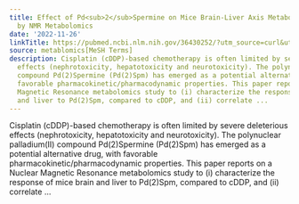```yaml
---
title: Effect of Pd<sub>2</sub>Spermine on Mice Brain-Liver Axis Metabolism Assessed
  by NMR Metabolomics
date: '2022-11-26'
linkTitle: https://pubmed.ncbi.nlm.nih.gov/36430252/?utm_source=curl&utm_medium=rss&utm_campaign=pubmed-2&utm_content=1Zkrxt7ktlCbHBXEV3v65xxSnkSWNsJ1A6Fq3gBniKhGfIUslK&fc=20210907212339&ff=20221129201244&v=2.17.8
source: metablomics[MeSH Terms]
description: Cisplatin (cDDP)-based chemotherapy is often limited by severe deleterious
  effects (nephrotoxicity, hepatotoxicity and neurotoxicity). The polynuclear palladium(II)
  compound Pd(2)Spermine (Pd(2)Spm) has emerged as a potential alternative drug, with
  favorable pharmacokinetic/pharmacodynamic properties. This paper reports on a Nuclear
  Magnetic Resonance metabolomics study to (i) characterize the response of mice brain
  and liver to Pd(2)Spm, compared to cDDP, and (ii) correlate ...
---
```

Cisplatin (cDDP)-based chemotherapy is often limited by severe deleterious effects (nephrotoxicity, hepatotoxicity and neurotoxicity). The polynuclear palladium(II) compound Pd(2)Spermine (Pd(2)Spm) has emerged as a potential alternative drug, with favorable pharmacokinetic/pharmacodynamic properties. This paper reports on a Nuclear Magnetic Resonance metabolomics study to (i) characterize the response of mice brain and liver to Pd(2)Spm, compared to cDDP, and (ii) correlate ...